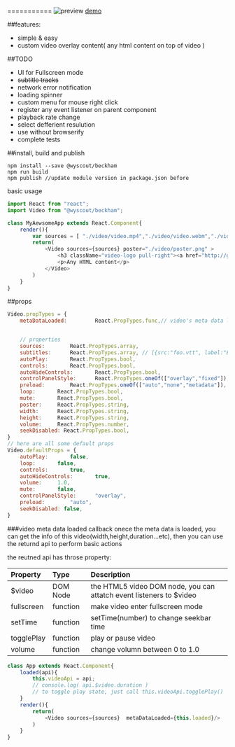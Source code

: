 ===========
![preview](snapshot.jpg)
[demo](https://github.com/eisneim/react-html5-video)

##features:
 - simple & easy
 - custom video overlay content( any html content on top of video )

##TODO
 - UI for Fullscreen mode
 - ~~subtitle tracks~~
 - network error notification
 - loading spinner
 - custom menu for mouse right click
 - register any event listener on parent component
 - playback rate change
 - select defferient resulution
 - use without browserify
 - complete tests

##install, build and publish
```
npm install --save @wyscout/beckham
npm run build
npm publish //update module version in package.json before
```
basic usage
```javascript
import React from "react";
import Video from "@wyscout/beckham";

class MyAewsomeApp extends React.Component{
	render(){
		var sources = [ "./video/video.mp4","./video/video.webm","./video/video.ogv" ]
		return(
			<Video sources={sources} poster="./video/poster.png" >
				<h3 className="video-logo pull-right"><a href="http://glexe.com" target="_blank">LOGO</a></h3>
				<p>Any HTML content</p>
			</Video>
		)
	}
}
```
##props
```javascript
Video.propTypes = {
	metaDataLoaded: 		React.PropTypes.func,// video's meta data loaded callback


	// properties
	sources:		React.PropTypes.array,
	subtitles:		React.PropTypes.array, // [{src:"foo.vtt", label:"English",lang:"en" }]
	autoPlay: 		React.PropTypes.bool,
	controls:		React.PropTypes.bool,
	autoHideControls:		React.PropTypes.bool,
	controlPanelStyle:		React.PropTypes.oneOf(["overlay","fixed"]),
	preload:		React.PropTypes.oneOf(["auto","none","metadata"]),
	loop:		React.PropTypes.bool,
	mute:		React.PropTypes.bool,
	poster:		React.PropTypes.string,
	width:		React.PropTypes.string,
	height:		React.PropTypes.string,
	volume:		React.PropTypes.number,
	seekDisabled: React.PropTypes.bool,
}
// here are all some default props
Video.defaultProps = {
	autoPlay:		false,
	loop:		false,
	controls:		true,
	autoHideControls:		true,
	volume:		1.0,
	mute:		false,
	controlPanelStyle:		"overlay",
	preload:		"auto",
	seekDisabled: false,
}

```
###video meta data loaded callback
onece the meta data is loaded, you can get the info of this video(width,height,duration...etc), then you can use the returnd api to perform basic actions

the reutned api has throse property:
<table><thead>
<tr>
<th align="left">Property</th>
<th align="left">Type</th>
<th align="left">Description</th>
</tr>
</thead><tbody>
<tr>
<td align="left">$video</td>
<td align="left">DOM Node</td>
<td align="left">the HTML5 video DOM node, you can attatch event listeners to $video</td>
</tr>
<tr>
<td align="left">fullscreen</td>
<td align="left">function</td>
<td align="left">make video enter fullscreen mode</td>
</tr>
<tr>
<td align="left">setTime</td>
<td align="left">function</td>
<td align="left">setTime(number) to change seekbar time</td>
</tr>
<tr>
<td align="left">togglePlay</td>
<td align="left">function</td>
<td align="left">play or pause video</td>
</tr>
<tr>
<td align="left">volume</td>
<td align="left">function</td>
<td align="left">change volumn between 0 to 1.0</td>
</tr>
</tbody></table>

```javascript
class App extends React.Component{
	loaded(api){
		this.videoApi = api;
		// console.log( api.$video.duration )
		// to toggle play state, just call this.videoApi.togglePlay()
	}
	render(){
		return(
			<Video sources={sources}  metaDataLoaded={this.loaded}/>
		)
	}
}
```


